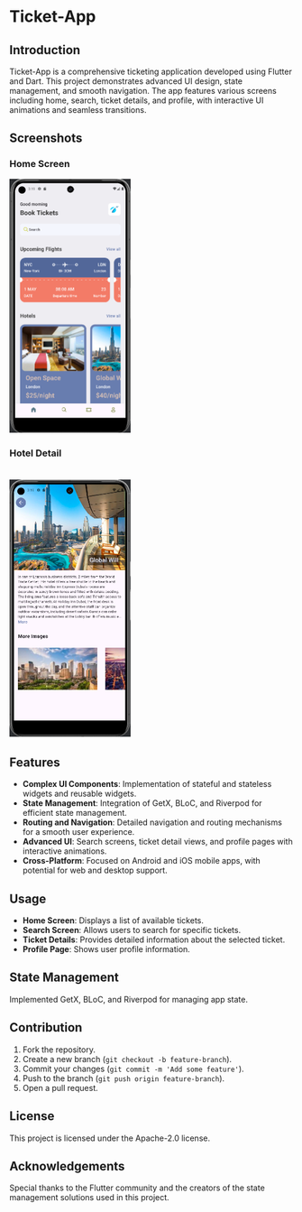 # Ticket-App

## Introduction
Ticket-App is a comprehensive ticketing application developed using Flutter and Dart. This project demonstrates advanced UI design, state management, and smooth navigation. The app features various screens including home, search, ticket details, and profile, with interactive UI animations and seamless transitions.


## Screenshots

### Home Screen
<div style="display: flex; align-items: center;">
  <div style="flex: 1;">
    <img src="assets/Screenshots/home_page.png" alt="Home Screen" width="215" />
  </div>
  <div style="flex: 1; margin-left: 10mm;">
  </div>
</div>

### Hotel Detail
<div style="display: flex; align-items: center; margin-top: 10mm;">
  <div style="flex: 1;">
    <img src="assets/Screenshots/hotel_detail.png" alt="Hotel Detail" width="215" />
  </div>
  <div style="flex: 1; margin-left: 10mm;">
  </div>
</div>

## Features
- **Complex UI Components**: Implementation of stateful and stateless widgets and reusable widgets.
- **State Management**: Integration of GetX, BLoC, and Riverpod for efficient state management.
- **Routing and Navigation**: Detailed navigation and routing mechanisms for a smooth user experience.
- **Advanced UI**: Search screens, ticket detail views, and profile pages with interactive animations.
- **Cross-Platform**: Focused on Android and iOS mobile apps, with potential for web and desktop support.

## Usage
- **Home Screen**: Displays a list of available tickets.
- **Search Screen**: Allows users to search for specific tickets.
- **Ticket Details**: Provides detailed information about the selected ticket.
- **Profile Page**: Shows user profile information.

## State Management
Implemented GetX, BLoC, and Riverpod for managing app state.

## Contribution
1. Fork the repository.
2. Create a new branch (`git checkout -b feature-branch`).
3. Commit your changes (`git commit -m 'Add some feature'`).
4. Push to the branch (`git push origin feature-branch`).
5. Open a pull request.

## License
This project is licensed under the Apache-2.0 license.

## Acknowledgements
Special thanks to the Flutter community and the creators of the state management solutions used in this project.
